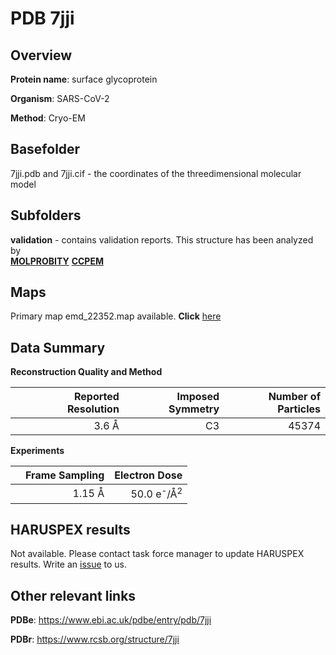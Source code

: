# PDB 7jji

## Overview

**Protein name**: surface glycoprotein

**Organism**: SARS-CoV-2

**Method**: Cryo-EM



## Basefolder

7jji.pdb and 7jji.cif - the coordinates of the threedimensional molecular model

## Subfolders





**validation** - contains validation reports. This structure has been analyzed by <br>  [**MOLPROBITY**](https://github.com/thorn-lab/coronavirus_structural_task_force/tree/master/pdb/surface_glycoprotein/SARS-CoV-2/7jji/validation/molprobity)   [**CCPEM**](https://github.com/thorn-lab/coronavirus_structural_task_force/tree/master/pdb/surface_glycoprotein/SARS-CoV-2/7jji/validation/ccpem-validation)



## Maps

Primary map emd_22352.map available. **Click** [here](http://ftp.wwpdb.org/pub/emdb/structures/EMD-22352/map/) 

## Data Summary
**Reconstruction Quality and Method**

|   | Reported Resolution | Imposed Symmetry | Number of Particles |
|---|-------------:|----------------:|--------------:|
|   |3.6 Å|C3|45374|

**Experiments**

|   | Frame Sampling | Electron Dose |
|---|-------------:|----------------:|
|   |1.15 Å|50.0 e<sup>-</sup>/Å<sup>2</sup>|

## HARUSPEX results

Not available. Please contact task force manager to update HARUSPEX results. Write an [issue](https://github.com/thorn-lab/coronavirus_structural_task_force/issues) to us.

## Other relevant links 
**PDBe**:  https://www.ebi.ac.uk/pdbe/entry/pdb/7jji
 
**PDBr**: https://www.rcsb.org/structure/7jji 
